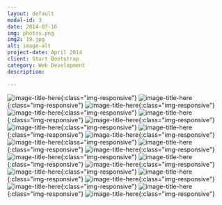 ```yaml
---
layout: default
modal-id: 3
date: 2014-07-16
img: photos.png
img2: 19.jpg
alt: image-alt
project-date: April 2014
client: Start Bootstrap
category: Web Development
description:

---
```


![image-title-here](../img/photography/img1.jpg){:class="img-responsive"}
![image-title-here](../img/photography/img18.jpg){:class="img-responsive"}
![image-title-here](../img/photography/img21.jpg){:class="img-responsive"}
![image-title-here](../img/photography/img20.jpg){:class="img-responsive"}
![image-title-here](../img/photography/img19.jpg){:class="img-responsive"}
![image-title-here](../img/photography/img16.jpg){:class="img-responsive"}
![image-title-here](../img/photography/img17.jpg){:class="img-responsive"}
![image-title-here](../img/photography/img2.jpg){:class="img-responsive"}
![image-title-here](../img/photography/img3.png){:class="img-responsive"}
![image-title-here](../img/photography/img7.jpg){:class="img-responsive"}
![image-title-here](../img/photography/img5.jpg){:class="img-responsive"}
![image-title-here](../img/photography/img6.jpg){:class="img-responsive"}
![image-title-here](../img/photography/img8.jpg){:class="img-responsive"}
![image-title-here](../img/photography/img9.jpg){:class="img-responsive"}
![image-title-here](../img/photography/img10.jpg){:class="img-responsive"}
![image-title-here](../img/photography/img11.jpg){:class="img-responsive"}
![image-title-here](../img/photography/img12.jpg){:class="img-responsive"}
![image-title-here](../img/photography/img13.jpg){:class="img-responsive"}
![image-title-here](../img/photography/img14.jpg){:class="img-responsive"}
![image-title-here](../img/photography/img15.JPG){:class="img-responsive"}
![image-title-here](../img/photography/img4.jpg){:class="img-responsive"}

